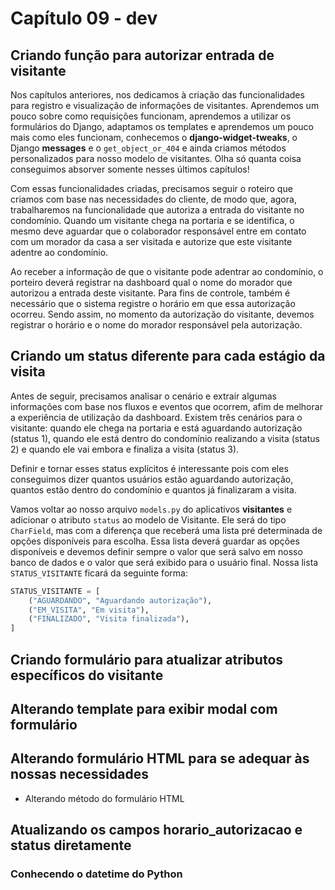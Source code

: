# Capítulo 09 - dev

## Criando função para autorizar entrada de visitante

Nos capítulos anteriores, nos dedicamos à criação das funcionalidades para registro e visualização de informações de visitantes. Aprendemos um pouco sobre como requisições funcionam, aprendemos a utilizar os formulários do Django, adaptamos os templates e aprendemos um pouco mais como eles funcionam, conhecemos o **django-widget-tweaks**, o Django **messages** e o `get_object_or_404` e ainda criamos métodos personalizados para nosso modelo de visitantes. Olha só quanta coisa conseguimos absorver somente nesses últimos capítulos!

Com essas funcionalidades criadas, precisamos seguir o roteiro que criamos com base nas necessidades do cliente, de modo que, agora, trabalharemos na funcionalidade que autoriza a entrada do visitante no condomínio. Quando um visitante chega na portaria e se identifica, o mesmo deve aguardar que o colaborador responsável entre em contato com um morador da casa a ser visitada e autorize que este visitante adentre ao condomínio.

Ao receber a informação de que o visitante pode adentrar ao condomínio, o porteiro deverá registrar na dashboard qual o nome do morador que autorizou a entrada deste visitante. Para fins de controle, também é necessário que o sistema registre o horário em que essa autorização ocorreu. Sendo assim, no momento da autorização do visitante, devemos registrar o horário e o nome do morador responsável pela autorização.

## Criando um status diferente para cada estágio da visita

Antes de seguir, precisamos analisar o cenário e extrair algumas informações com base nos fluxos e eventos que ocorrem, afim de melhorar a experiência de utilização da dashboard. Existem três cenários para o visitante: quando ele chega na portaria e está aguardando autorização \(status 1\), quando ele está dentro do condomínio realizando a visita \(status 2\) e quando ele vai embora e finaliza a visita \(status 3\).

Definir e tornar esses status explícitos é interessante pois com eles conseguimos dizer quantos usuários estão aguardando autorização, quantos estão dentro do condomínio e quantos já finalizaram a visita.

Vamos voltar ao nosso arquivo `models.py` do aplicativos **visitantes** e adicionar o atributo `status` ao modelo de Visitante. Ele será do tipo `CharField`, mas com a diferença que receberá uma lista pré determinada de opções disponíveis para escolha. Essa lista deverá guardar as opções disponíveis e devemos definir sempre o valor que será salvo em nosso banco de dados e o valor que será exibido para o usuário final. Nossa lista `STATUS_VISITANTE` ficará da seguinte forma:

```python
STATUS_VISITANTE = [
    ("AGUARDANDO", "Aguardando autorização"),
    ("EM_VISITA", "Em visita"),
    ("FINALIZADO", "Visita finalizada"),
]
```



## Criando formulário para atualizar atributos específicos do visitante

## Alterando template para exibir modal com formulário

## Alterando formulário HTML para se adequar às nossas necessidades

* Alterando método do formulário HTML

## Atualizando os campos horario\_autorizacao e status diretamente

### Conhecendo o datetime do Python




